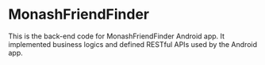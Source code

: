# MonashFriendFinder
This is the back-end code for MonashFriendFinder Android app. It implemented business logics and defined RESTful APIs used by the Android app.
